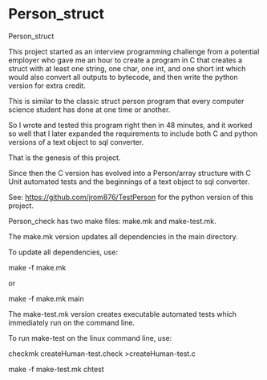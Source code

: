 # Person_struct
Person_struct

This project started as an interview programming challenge from a potential employer 
who gave me an hour to create a program in C that creates a struct with at least one string, one char, one int, and one short int
which would also convert all outputs to bytecode, and then write the python version for extra credit. 

This is similar to the classic struct person program that every computer science student has done 
at one time or another. 

So I wrote and tested this program right then in 48 minutes, and it worked so well that I later expanded the requirements to include both C and python versions of a text object to sql converter. 

That is the genesis of this project.

Since then the C version has evolved into a Person/array structure 
with C Unit automated tests and the beginnings of a text object to sql converter. 

See: https://github.com/jrom876/TestPerson for the python version of this project.

Person_check has two make files: make.mk and make-test.mk. 

The make.mk version updates all dependencies in the main directory. 

To update all dependencies, use:

make -f make.mk

or 

make -f make.mk main


The make-test.mk version creates executable automated tests which immediately run on the command line. 

To run make-test on the linux command line, use:

checkmk createHuman-test.check >createHuman-test.c

make -f make-test.mk chtest

